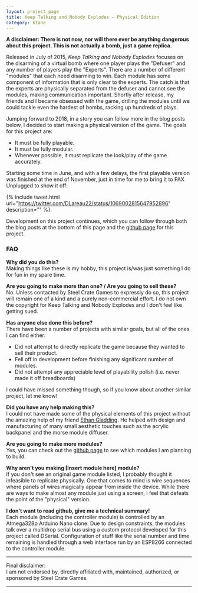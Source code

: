 ```yaml
---
layout: project_page
title: Keep Talking and Nobody Explodes - Physical Edition
category: ktane
---
```


**A disclaimer: There is not now, nor will there ever be anything dangerous about this 
project. This is not actually a bomb, just a game replica.**


Released in July of 2015, *Keep Talking and Nobody Explodes* focuses on the
disarming of a virtual bomb where one player plays the "Defuser" and any number
of players play the "Experts". There are a number of different "modules" that
each need disarming to win. Each module has some component of information that
is only clear to the experts. The catch is that the experts are physically
separated from the defuser and cannot see the modules, making communication
important. Shortly after release, my friends and I became obsessed with the
game, drilling the modules until we could tackle even the hardest of bombs,
racking up hundreds of plays.

Jumping forward to 2018, in a story you can follow more in the blog posts below,
I decided to start making a physical version of the game. The goals for this
project are:
- It must be fully playable.
- It must be fully modular.
- Whenever possible, it must replicate the look/play of the game accurately.

Starting some time in June, and with a few delays, the first playable
version was finished at the end of November, just in time for me to bring it to 
PAX Unplugged to show it off:

{% include tweet.html 
url="https://twitter.com/DLareau22/status/1069002815647952896" description="" %}

Development on this project continues, which you can follow through both the
blog posts at the bottom of this page and the 
[github page](https://github.com/dlareau/KTANE-physical) for this project.

### FAQ ###
**Why did you do this?**  
Making things like these is my hobby, this project is/was just something I do
for fun in my spare time. 

**Are you going to make more than one? / Are you going to sell these?**  
No. Unless contacted by Steel Crate Games to expressly do so, this project will
remain one of a kind and a purely non-commercial effort. I do not own the 
copyright for Keep Talking and Nobody Explodes and I don't feel like getting
sued.

**Has anyone else done this before?**  
There have been a number of projects with similar goals, but all of the ones I
can find either:
- Did not attempt to directly replicate the game because they wanted to sell
their product.
- Fell off in development before finishing any significant number of modules.
- Did not attempt any appreciable level of playability polish (i.e. never made 
it off breadboards)

I could have missed something though, so if you know about another similar 
project, let me know!

**Did you have any help making this?**  
I could not have made some of the physical elements of this project without the
amazing help of my friend [Ethan Gladding](http://www.egladding.com/). He
helped with design and manufacturing of many small aesthetic touches such as the
acrylic backpanel and the morse module diffuser.

**Are you going to make more modules?**  
Yes, you can check out the 
[github page](https://github.com/dlareau/KTANE-physical) to see which modules
I am planning to build. 

**Why aren't you making [Insert module here] module?**  
If you don't see an original game module listed, I probably thought it
infeasible to replicate physically. One that comes to mind is wire sequences
where panels of wires magically appear from inside the device. While there are 
ways to make almost any module just using a screen, I feel that defeats the
point of the "physical" version.

**I don't want to read github, give me a technical summary!**  
Each module (including the controller module) is controlled by an Atmega328p
Arduino Nano clone. Due to design constraints, the modules talk over a 
multidrop serial bus using a custom protocol developed for this project called
DSerial. Configuration of stuff like the serial number and time remaining is
handled through a web interface run by an ESP8266 connected to the controller
module.

---
Final disclaimer:  
I am not endorsed by, directly affiliated with, 
maintained, authorized, or sponsored by Steel Crate Games.

---